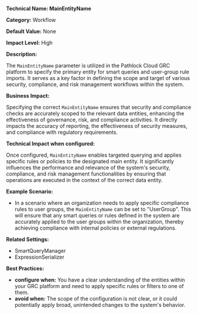 **Technical Name: MainEntityName**

**Category:** Workflow

**Default Value:** None

**Impact Level:** High

**Description:**

The `MainEntityName` parameter is utilized in the Pathlock Cloud GRC platform to specify the primary entity for smart queries and user-group rule imports. It serves as a key factor in defining the scope and target of various security, compliance, and risk management workflows within the system.

**Business Impact:**

Specifying the correct `MainEntityName` ensures that security and compliance checks are accurately scoped to the relevant data entities, enhancing the effectiveness of governance, risk, and compliance activities. It directly impacts the accuracy of reporting, the effectiveness of security measures, and compliance with regulatory requirements.

**Technical Impact when configured:**

Once configured, `MainEntityName` enables targeted querying and applies specific rules or policies to the designated main entity. It significantly influences the performance and relevance of the system's security, compliance, and risk management functionalities by ensuring that operations are executed in the context of the correct data entity.

**Example Scenario:**

- In a scenario where an organization needs to apply specific compliance rules to user groups, the `MainEntityName` can be set to "UserGroup". This will ensure that any smart queries or rules defined in the system are accurately applied to the user groups within the organization, thereby achieving compliance with internal policies or external regulations.

**Related Settings:**

- SmartQueryManager
- ExpressionSerializer

**Best Practices:**

- **configure when:** You have a clear understanding of the entities within your GRC platform and need to apply specific rules or filters to one of them.
- **avoid when:** The scope of the configuration is not clear, or it could potentially apply broad, unintended changes to the system's behavior.
